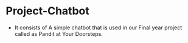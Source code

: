 # Project-Chatbot
- It consists of A simple chatbot that is used in our Final year project called as Pandit at Your Doorsteps.

